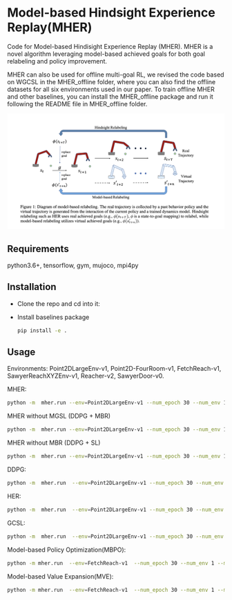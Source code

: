 # Model-based Hindsight Experience Replay(MHER)
Code for Model-based Hindisight Experience Replay (MHER). MHER is a novel algorithm leveraging model-based achieved goals for both goal relabeling and policy improvement.

MHER can also be used for offline multi-goal RL, we revised the code based on WGCSL in the MHER_offline folder, where you can also find the offline datasets for all six environments used in our paper. To train offline MHER and other baselines, you can install the MHER_offline package and run it following the README file in MHER_offline folder. 

<div style="text-align: center;">
<img src="pics/diagram.png"  >
</div>


## Requirements
python3.6+, tensorflow, gym, mujoco, mpi4py

## Installation
- Clone the repo and cd into it:

- Install baselines package
    ```bash
    pip install -e .
    ```


## Usage
Environments: Point2DLargeEnv-v1, Point2D-FourRoom-v1, FetchReach-v1, SawyerReachXYZEnv-v1, Reacher-v2, SawyerDoor-v0.

MHER:
```bash
python -m  mher.run --env=Point2DLargeEnv-v1 --num_epoch 30 --num_env 1  --n_step 5 --mode dynamic --alpha 3 --mb_relabeling_ratio 0.8 --log_path=~/logs/point/ --save_path=~/logs/point/
```
MHER without MGSL (DDPG + MBR)
```bash
python -m  mher.run --env=Point2DLargeEnv-v1 --num_epoch 30 --num_env 1  --n_step 5 --mode dynamic --alpha 0 --mb_relabeling_ratio 0.8  --no_mgsl True 
```
MHER without MBR (DDPG + SL)
```bash
python -m  mher.run --env=Point2DLargeEnv-v1 --num_epoch 30 --num_env 1  --n_step 5 --mode dynamic --mb_relabeling_ratio 0.8  --no_mb_relabel True
```

DDPG:
```bash
python -m  mher.run  --env=Point2DLargeEnv-v1 --num_epoch 30 --num_env 1 --noher True 
```
HER:
```bash
python -m  mher.run  --env=Point2DLargeEnv-v1 --num_epoch 30 --num_env 1 
```
GCSL:
```bash
python -m  mher.run  --env=Point2DLargeEnv-v1 --num_epoch 30 --num_env 1 --mode supervised
```

Model-based Policy Optimization(MBPO):
```bash
python -m mher.run  --env=FetchReach-v1  --num_epoch 30 --num_env 1 --mode mbpo  --n_step 5
```

Model-based Value Expansion(MVE):
```bash
python -m mher.run  --env=FetchReach-v1  --num_epoch 30 --num_env 1 --mode mbpo  --n_step 5
```
